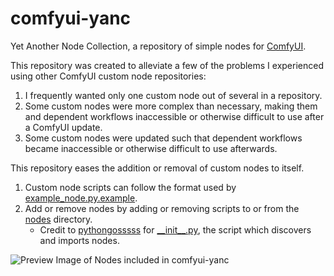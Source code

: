 # comfyui-yanc

Yet Another Node Collection, a repository of simple nodes for [ComfyUI](https://github.com/comfyanonymous/ComfyUI).

This repository was created to alleviate a few of the problems I experienced using other ComfyUI custom node repositories:
1. I frequently wanted only one custom node out of several in a repository.
2. Some custom nodes were more complex than necessary, making them and dependent workflows inaccessible or otherwise difficult to use after a ComfyUI update.
3. Some custom nodes were updated such that dependent workflows became inaccessible or otherwise difficult to use afterwards.

This repository eases the addition or removal of custom nodes to itself.
1. Custom node scripts can follow the format used by [example_node.py.example](https://github.com/comfyanonymous/ComfyUI/blob/master/custom_nodes/example_node.py.example).
2. Add or remove nodes by adding or removing scripts to or from the [nodes](nodes) directory.      
    * Credit to [pythongosssss](https://github.com/pythongosssss) for [\_\_init\_\_.py](__init__.py), the script which discovers and imports nodes.

![Preview Image of Nodes included in comfyui-yanc](nodes.png)
